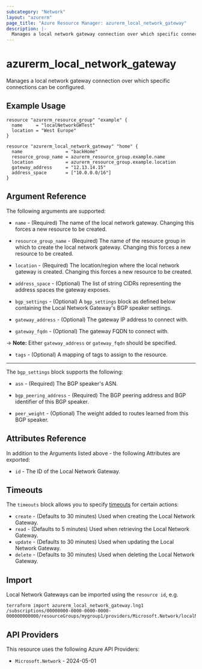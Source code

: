 ```yaml
---
subcategory: "Network"
layout: "azurerm"
page_title: "Azure Resource Manager: azurerm_local_network_gateway"
description: |-
  Manages a local network gateway connection over which specific connections can be configured.
---
```


# azurerm_local_network_gateway

Manages a local network gateway connection over which specific connections can be configured.

## Example Usage

```hcl
resource "azurerm_resource_group" "example" {
  name     = "localNetworkGWTest"
  location = "West Europe"
}

resource "azurerm_local_network_gateway" "home" {
  name                = "backHome"
  resource_group_name = azurerm_resource_group.example.name
  location            = azurerm_resource_group.example.location
  gateway_address     = "12.13.14.15"
  address_space       = ["10.0.0.0/16"]
}
```

## Argument Reference

The following arguments are supported:

* `name` - (Required) The name of the local network gateway. Changing this forces a new resource to be created.

* `resource_group_name` - (Required) The name of the resource group in which to create the local network gateway. Changing this forces a new resource to be created.

* `location` - (Required) The location/region where the local network gateway is created. Changing this forces a new resource to be created.

* `address_space` - (Optional) The list of string CIDRs representing the address spaces the gateway exposes.

* `bgp_settings` - (Optional) A `bgp_settings` block as defined below containing the Local Network Gateway's BGP speaker settings.

* `gateway_address` - (Optional) The gateway IP address to connect with.

* `gateway_fqdn` - (Optional) The gateway FQDN to connect with.

-> **Note:** Either `gateway_address` or `gateway_fqdn` should be specified.

* `tags` - (Optional) A mapping of tags to assign to the resource.

---

The `bgp_settings` block supports the following:

* `asn` - (Required) The BGP speaker's ASN.

* `bgp_peering_address` - (Required) The BGP peering address and BGP identifier of this BGP speaker.

* `peer_weight` - (Optional) The weight added to routes learned from this BGP speaker.

## Attributes Reference

In addition to the Arguments listed above - the following Attributes are exported:

* `id` - The ID of the Local Network Gateway.

## Timeouts

The `timeouts` block allows you to specify [timeouts](https://www.terraform.io/language/resources/syntax#operation-timeouts) for certain actions:

* `create` - (Defaults to 30 minutes) Used when creating the Local Network Gateway.
* `read` - (Defaults to 5 minutes) Used when retrieving the Local Network Gateway.
* `update` - (Defaults to 30 minutes) Used when updating the Local Network Gateway.
* `delete` - (Defaults to 30 minutes) Used when deleting the Local Network Gateway.

## Import

Local Network Gateways can be imported using the `resource id`, e.g.

```shell
terraform import azurerm_local_network_gateway.lng1 /subscriptions/00000000-0000-0000-0000-000000000000/resourceGroups/mygroup1/providers/Microsoft.Network/localNetworkGateways/lng1
```

## API Providers
<!-- This section is generated, changes will be overwritten -->
This resource uses the following Azure API Providers:

* `Microsoft.Network` - 2024-05-01

